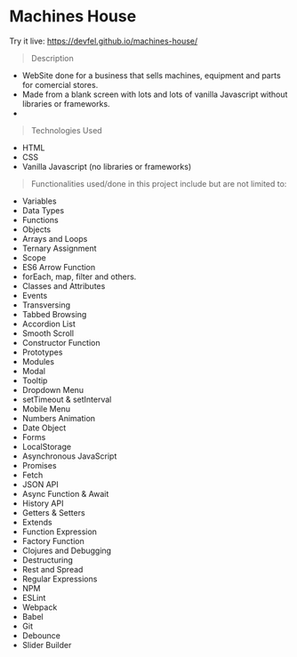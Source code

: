 # Machines House

Try it live: https://devfel.github.io/machines-house/

> Description

- WebSite done for a business that sells machines, equipment and parts for comercial stores. 
- Made from a blank screen with lots and lots of vanilla Javascript without libraries or frameworks.
- 

> Technologies Used

- HTML
- CSS
- Vanilla Javascript (no libraries or frameworks)

> Functionalities used/done in this project include but are not limited to:

- Variables
- Data Types
- Functions
- Objects
- Arrays and Loops
- Ternary Assignment
- Scope
- ES6 Arrow Function
- forEach, map, filter and others.
- Classes and Attributes
- Events
- Transversing
- Tabbed Browsing
- Accordion List
- Smooth Scroll
- Constructor Function
- Prototypes
- Modules
- Modal
- Tooltip
- Dropdown Menu
- setTimeout & setInterval
- Mobile Menu
- Numbers Animation
- Date Object
- Forms
- LocalStorage
- Asynchronous JavaScript
- Promises
- Fetch
- JSON API
- Async Function & Await
- History API
- Getters & Setters
- Extends
- Function Expression
- Factory Function
- Clojures and Debugging
- Destructuring
- Rest and Spread
- Regular Expressions
- NPM
- ESLint
- Webpack
- Babel
- Git
- Debounce
- Slider Builder
